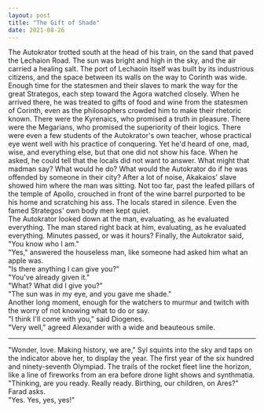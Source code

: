 ```yaml
---
layout: post
title: "The Gift of Shade"
date: 2021-08-26
---
```


The Autokrator trotted south at the head of his train, on the sand that paved the Lechaion Road. The sun was bright and high in the sky, and the air carried a healing salt. The port of Lechaoin itself was built by its industrious citizens, and the space between its walls on the way to Corinth was wide. Enough time for the statesmen and their slaves to mark the way for the great Strategos, each step toward the Agora watched closely. When he arrived there, he was treated to gifts of food and wine from the statesmen of Corinth, even as the philosophers crowded him to make their rhetoric known. There were the Kyrenaics, who promised a truth in pleasure. There were the Megarians, who promised the superiority of their logics. There were even a few students of the Autokrator's own teacher, whose practical eye went well with his practice of conquering. Yet he'd heard of one, mad, wise, and everything else, but that one did not show his face. When he asked, he could tell that the locals did not want to answer. What might that madman say? What would he do? What would the Autokrator do if he was offended by someone in their city? After a lot of noise, Akakaios' slave showed him where the man was sitting. Not too far, past the leafed pillars of the temple of Apollo, crouched in front of  the wine barrel purported to be his home and scratching his ass. The locals stared in silence. Even the famed Strategos' own body men kept quiet.  
The Autokrator looked down at the man, evaluating, as he evaluated everything. The man stared right back at him, evaluating, as he evaluated everything. Minutes passed, or was it hours? Finally, the Autokrator said, "You know who I am."  
"Yes," answered the houseless man, like someone had asked him what an apple was.  
"Is there anything I can give you?"  
"You've already given it."  
"What? What did I give you?"  
"The sun was in my eye, and you gave me shade."  
Another long moment, enough for the watchers to murmur and twitch with the worry of not knowing what to do or say.  
"I think I'll come with you," said Diogenes.  
"Very well," agreed Alexander with a wide and beauteous smile.

***

"Wonder, love. Making history, we are," Syl squints into the sky and taps on the indicator above her, to display the year. The first year of the six hundred and ninety-seventh Olympiad. The trails of the rocket fleet line the horizon, like a line of fireworks from an era before drone light shows and synthmatia.     
"Thinking, are you ready. Really ready. Birthing, our children, on Ares?" Farad asks.  
"Yes. Yes, yes, yes!"
  
